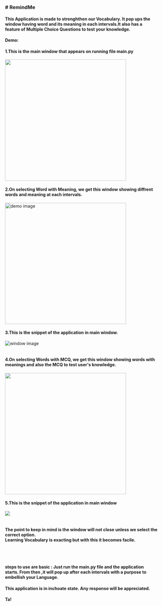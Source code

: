 <html>
<body>
  <h3># RemindMe</h3>
  <h4>This Application is made to strenghthen our Vocabulary. It pop ups the window having word and its meaning in each intervals.It also has a feature of Multiple Choice Questions to test your knowledge.</h4>

<h4>Demo:</h4>
<h4><b>1.This is the main window that appears on running file main.py</b></h4>
<img src="https://user-images.githubusercontent.com/25627737/39660811-28fcced6-5064-11e8-844d-982016c526bf.JPG" width=400><br>
<h4><b>2.On selecting Word with Meaning, we get this window showing diffrent words and meaning at each intervals.</b></h4>
<img src="https://user-images.githubusercontent.com/25627737/39613741-432c1704-4f87-11e8-8e8e-6ec99db54ae3.JPG" alt="demo image" width=400>
<h4><b>3.This is the snippet of the application in main window.</b></h4>
<img src="https://user-images.githubusercontent.com/25627737/39613743-471aa088-4f87-11e8-95cd-da9b85b60a5d.JPG" alt="window image" >
<h4><br>4.On selecting Words with MCQ, we get this window showing words with meanings and also the MCQ to test user's knowledge.</b></h4>
<img src="https://user-images.githubusercontent.com/25627737/39660862-3c0b4786-5065-11e8-8ebb-3909f08408f4.JPG" width=400>
<h4><b>5.This is the snippet of the application in main window</b></h4>
<img src="https://user-images.githubusercontent.com/25627737/39660905-f6ea6154-5065-11e8-962f-3b9a96791e92.JPG">
<h4><br>The point to keep in mind is the window will not close unless we select the correct option.<br>Learning Vocabulary is exacting but with this it becomes facile. <b></h4>
<br><br>
<h4><b>steps to use are basic : Just run the main.py file and the application starts. From then ,it will pop up after each intervals with a purpose to embellish your Language.</b></h4>

<h4><b>This application is in inchoate state. Any response will be appreciated.</b></h4>
<h4><b>Ta!</b></h4>

</body>
</html>

